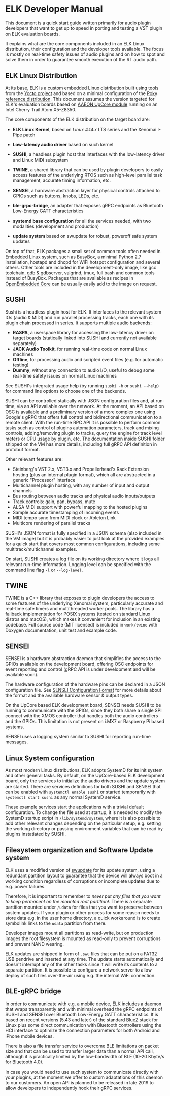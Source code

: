 # ELK Developer Manual

This document is a quick start guide written primarily for audio plugin developers that want to get up to speed in porting and testing a VST plugin on ELK evaluation boards.

It explains what are the core components included in an ELK Linux distribution, their configuration and the developer tools available. The focus is mostly on real-time safety issues of audio plugins and on how to spot and solve them in order to guarantee smooth execution of the RT audio path.

## ELK Linux Distribution

At its base, ELK is a custom embedded Linux distribution built using tools from the [Yocto project](https://www.yoctoproject.org/) and based on a minimal configuration of the [Poky reference distribution](https://www.yoctoproject.org/software-item/poky/). This document assumes the version targeted for ELK's evaluation boards based on [AAEON UpCore module](https://www.aaeon.com/en/p/iot-gateway-maker-boards-up-core) running on an Intel Cherry Trail Atom X5-Z8350.

The core components of the ELK distribution on the target board are:

  + **ELK Linux Kernel**, based on _Linux 4.14.x_ LTS series and the Xenomai I-Pipe patch

  + **Low-latency audio driver** based on such kernel

  + **SUSHI**, a headless plugin host that interfaces with the low-latency driver and Linux MIDI subsystem

  + **TWINE**, a shared library that can be used by plugin developers to easily access features of the underlying RTOS such as high-level parallel task management, accurate timing information, etc.

  + **SENSEI**, a hardware abstraction layer for physical controls attached to GPIOs such as buttons, knobs, LEDs, etc.

  + **ble-grpc-bridge**, an adapter that exposes gRPC endpoints as Bluetooth Low-Energy GATT characteristics

  + **systemd base configuration** for all the services needed, with two modalities (development and production)

  + **update system** based on swupdate for robust, poweroff safe system updates

On top of that, ELK packages a small set of common tools often needed in Embedded Linux system, such as BusyBox, a minimal Python 2.7 installation, hostapd and dhcpd for WiFi hotspot configuration and several others. Other tools are included in the development-only image, like gcc toolchain, gdb & gdbserver, valgrind, tmux, full bash and common tools instead of BusyBox. Packages that are available as recipes in [OpenEmbedded Core](https://layers.openembedded.org/layerindex/branch/master/recipes/) can be usually easily add to the image on request.

## SUSHI

Sushi is a headless plugin host for ELK. It interfaces to the relevant system IOs (audio & MIDI) and run parallel processing tracks, each one with its plugin chain processed in series. It supports multiple audio backends:

  + **RASPA**, a userspace library for accessing the low-latency driver on target boards (statically linked into SUSHI and currently not available separately)
  + **JACK Audio Toolkit**, for running real-time code on normal Linux machines
  + **Offline**, for processing audio and scripted event files (e.g. for automatic testing)
  + **Dummy**, without any connection to audio I/O, useful to debug some real-time safety issues on normal Linux machines

See SUSHI's integrated usage help (by running `sushi -h` or `sushi --help`) for command line options to choose one of the backends.

SUSHI can be controlled statically with JSON configuration files and, at run-time, via an API available over the network. At the moment, an API based on OSC is available and a preliminary version of a more complex one using Google's gRPC that offers full control and bidirectional communication to a remote client.
With the run-time RPC API it is possible to perform common tasks such as control of plugins automation parameters, track and mixing controls, adding/removing plugin to tracks, query the engine for track level meters or CPU usage by plugin, etc. The documentation inside SUSHI folder shipped on the VM has more details, including full gRPC API definition in protobuf format.

Other relevant features are:

  + Steinberg's VST 2.x, VST3.x and Propellerhead's Rack Extension hosting (plus an internal plugin format), which all are abstracted in a generic "Processor" interface
  + Multichannel plugin hosting, with any number of input and output channels
  + Bus routing between audio tracks and physical audio inputs/outputs
  + Track controls: gain, pan, bypass, mute
  + ALSA MIDI support with powerful mapping to the hosted plugins
  + Sample accurate timestamping of incoming events
  + MIDI tempo sync from MIDI clock or Ableton Link
  + Multicore rendering of parallel tracks

SUSHI's JSON format is fully specified in a JSON schema (also included in the VM image) but it is probably easier to just look at the provided examples for a quick start that covers most common configurations, including some multitrack/multichannel examples.

On start, SUSHI creates a log file on its working directory where it logs all relevant run-time information. Logging
level can be specified with the command line flag `-l` or `--log-level`. 

## TWINE

TWINE is a C++ library that exposes to plugin developers the access to some features of the underlying Xenomai system, particularly accurate and real-time safe timers and multithreaded worker pools.
The library has a fallback implementation for POSIX systems (tested on standard Linux distros and macOS), which makes it convenient for inclusion in an existing codebase.
Full source code (MIT licensed) is included in `work/twine` with Doxygen documentation, unit test and example code.

## SENSEI

SENSEI is a hardware abstraction daemon that simplifies the access to the GPIOs available on the development board, offering OSC endpoints for event reporting and control (gRPC API is under development and will be available soon).

The hardware configuration of the hardware pins can be declared in a JSON configuration file. See [SENSEI Configuration Format](04_sensei_configuration_format.md) for more details about the format and the available hardware sensor & output types.

On the UpCore based ELK development board, SENSEI needs SUSHI to be running to communicate with the GPIOs, since they both share a single SPI connect with the XMOS controller that handles both the audio controllers and the GPIOs. This limitation is not present on i.MX7 or Raspberry Pi based systems.

SENSEI uses a logging system similar to SUSHI for reporting run-time messages.

## Linux System configuration

As most modern Linux distributions, ELK adopts SystemD for its init system and other general tasks. By default, on the
UpCore-based ELK development board, only the services to initialize the audio drivers and the update system are started.
There are services definitions for both SUSHI and SENSEI that can be enabled with `systemctl enable sushi` or started
temporarily with `systemctl start sushi` as any normal SystemD service.

These example services start the applications with a trivial default configuration. To change the file used at startup,
it is needed to modify the SystemD startup script in `/lib/systemd/system`, where it is also possible to add other
relevant changes depending on the particular setup, e.g. setting the working directory or passing environment variables
that can be read by plugins instatiated by SUSHI.

## Filesystem organization and Software Update system

ELK uses a modified version of [swupdate](https://sbabic.github.io/swupdate/) for its update system, using a redundant
partition layout to guarantee that the device will always boot in a working condition regardless of corruptions or
incomplete updates due to e.g. power failures.

Therefore, it is important to remember to *never put any files that you want to keep permanent on the mounted root partition!*. There is a separate partition mounted under `/udata` for files that you want to preserve between system updates. If your plugin or other process for some reason needs to store data e.g. in the user home directory, a quick workaround is to create symbolink links to the `udata` partition from there.

Developer images mount all partitions as read-write, but on production images the root filesystem is mounted as
read-only to prevent corruptions and prevent NAND wearing.

ELK updates are shipped in form of `.swu` files that can be put on a FAT32 USB pendrive and inserted at any time. The
update starts automatically and doesn't interrupt any of the other tasks since it will write its contents to a separate
partition. It is possible to configure a network server to allow deploy of such files over-the-air using e.g. the
internal WiFi connection.

## BLE-gRPC bridge

In order to communicate with e.g. a mobile device, ELK includes a daemon that wraps transparently and with minimal
overhead the gRPC endpoints of SUSHI and SENSEI over Bluetooth Low-Energy GATT characteristics. It is based on recent
versions (5.43 and later) of the standard BlueZ stack for Linux plus some direct communication with Bluetooth
controllers using the HCI interface to optimize the connection parameters for both Android and iPhone mobile devices.

There is also a file transfer service to overcome BLE limitations on packet size and that can be used to transfer larger
data than a normal API call, although it is practically limited by the low-bandwidth of BLE (10-20 Kbyte/s for Bluetooth
4.0).

In case you would need to use such system to communicate directly with your plugins, at the moment we offer to custom
adaptations of this daemon to our customers. An open API is planned to be released in late 2019 to allow developers to independently hook
their gRPC services.


